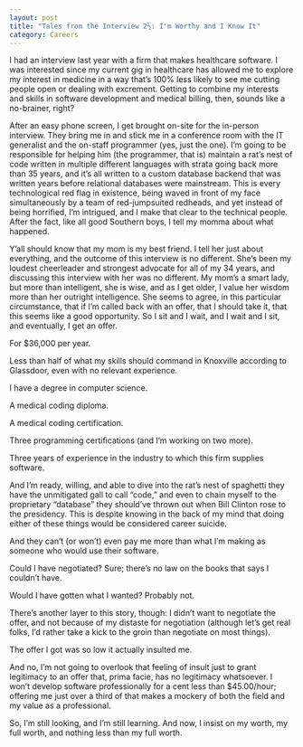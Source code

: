 ```yaml
---
layout: post
title: "Tales from the Interview 2½: I'm Worthy and I Know It"
category: Careers
---
```


I had an interview last year with a firm that makes healthcare software.
I was interested since my current gig in healthcare has allowed me to
explore my interest in medicine in a way that’s 100% less likely to see
me cutting people open or dealing with excrement.  Getting to combine my
interests and skills in software development and medical billing, then,
sounds like a no-brainer, right?

After an easy phone screen, I get brought on-site for the in-person
interview.  They bring me in and stick me in a conference room with the
IT generalist and the on-staff programmer (yes, just the one).  I’m
going to be responsible for helping him (the programmer, that is)
maintain a rat’s nest of code written in multiple different languages
with strata going back more than 35 years, and it’s all written to a
custom database backend that was written years before relational
databases were mainstream.  This is every technological red flag in
existence, being waved in front of my face simultaneously by a team of
red-jumpsuited redheads, and yet instead of being horrified, I’m
intrigued, and I make that clear to the technical people.  After the
fact, like all good Southern boys, I tell my momma about what happened.

Y’all should know that my mom is my best friend.  I tell her just about
everything, and the outcome of this interview is no different.  She’s
been my loudest cheerleader and strongest advocate for all of my 34
years, and discussing this interview with her was no different.  My
mom’s a smart lady, but more than intelligent, she is wise, and as I get
older, I value her wisdom more than her outright intelligence.  She
seems to agree, in this particular circumstance, that if I’m called back
with an offer, that I should take it, that this seems like a good
opportunity.  So I sit and I wait, and I wait and I sit, and eventually,
I get an offer.

For $36,000 per year.

Less than half of what my skills should command in Knoxville according
to Glassdoor, even with no relevant experience.

I have a degree in computer science.

A medical coding diploma.

A medical coding certification.

Three programming certifications (and I’m working on two more).

Three years of experience in the industry to which this firm supplies
software.

And I’m ready, willing, and able to dive into the rat’s nest of
spaghetti they have the unmitigated gall to call “code,” and even to
chain myself to the proprietary “database” they should’ve thrown out
when Bill Clinton rose to the presidency.  This is despite knowing in
the back of my mind that doing either of these things would be
considered career suicide.

And they can’t (or won’t) even pay me more than what I’m making as
someone who would use their software.

Could I have negotiated?  Sure; there’s no law on the books that says I
couldn’t have.

Would I have gotten what I wanted?  Probably not.

There’s another layer to this story, though: I didn’t want to negotiate
the offer, and not because of my distaste for negotiation (although
let’s get real folks, I’d rather take a kick to the groin than
negotiate on most things).

The offer I got was so low it actually insulted me.

And no, I’m not going to overlook that feeling of insult just to grant
legitimacy to an offer that, prima facie, has no legitimacy whatsoever.
I won’t develop software professionally for a cent less than
$45.00/hour; offering me just over a third of that makes a mockery of
both the field and my value as a professional.

So, I’m still looking, and I’m still learning.  And now, I insist on my
worth, my full worth, and nothing less than my full worth.

